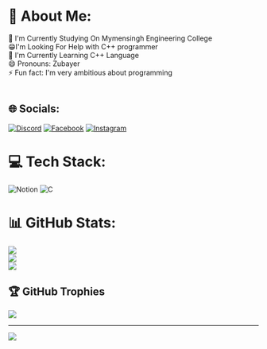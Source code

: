 # 💫 About Me:
🔭 I'm Currently Studying On Mymensingh Engineering College<br>😁I'm Looking For Help with C++ programmer<br>🌱 I'm Currently Learning C++ Language<br>😄 Pronouns: Zubayer<br>⚡ Fun fact: I'm very ambitious about programming <br><br>
 

## 🌐 Socials:
[![Discord](https://img.shields.io/badge/Discord-%237289DA.svg?logo=discord&logoColor=white)](https://discord.gg/abdullah-zubayer-taluker#1312) [![Facebook](https://img.shields.io/badge/Facebook-%231877F2.svg?logo=Facebook&logoColor=white)](https://facebook.com/zubayer.000) [![Instagram](https://img.shields.io/badge/Instagram-%23E4405F.svg?logo=Instagram&logoColor=white)](https://instagram.com/abdullah.zubayertalukder) 

# 💻 Tech Stack:
![Notion](https://img.shields.io/badge/Notion-%23000000.svg?style=for-the-badge&logo=notion&logoColor=white) ![C](https://img.shields.io/badge/c-%2300599C.svg?style=for-the-badge&logo=c&logoColor=white)
# 📊 GitHub Stats:
![](https://github-readme-stats.vercel.app/api?username=zubayer-talukder&theme=dark&hide_border=false&include_all_commits=false&count_private=false)<br/>
![](https://github-readme-streak-stats.herokuapp.com/?user=zubayer-talukder&theme=dark&hide_border=false)<br/>
![](https://github-readme-stats.vercel.app/api/top-langs/?username=zubayer-talukder&theme=dark&hide_border=false&include_all_commits=false&count_private=false&layout=compact)

## 🏆 GitHub Trophies
![](https://github-profile-trophy.vercel.app/?username=zubayer-talukder&theme=radical&no-frame=false&no-bg=true&margin-w=4)

---
[![](https://visitcount.itsvg.in/api?id=zubayer-talukder&icon=0&color=0)](https://visitcount.itsvg.in)


